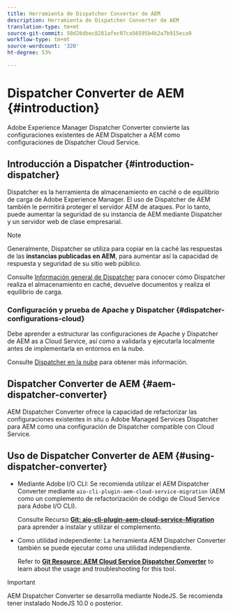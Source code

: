 ```yaml
---
title: Herramienta de Dispatcher Converter de AEM
description: Herramienta de Dispatcher Converter de AEM
translation-type: tm+mt
source-git-commit: 50d26dbec8281afec07ca56595b4b2a7b915eca9
workflow-type: tm+mt
source-wordcount: '320'
ht-degree: 53%

---
```



# Dispatcher Converter de AEM {#introduction}

Adobe Experience Manager Dispatcher Converter convierte las configuraciones existentes de AEM Dispatcher a AEM como configuraciones de Dispatcher Cloud Service.

## Introducción a Dispatcher {#introduction-dispatcher}

Dispatcher es la herramienta de almacenamiento en caché o de equilibrio de carga de Adobe Experience Manager. El uso de Dispatcher de AEM también le permitirá proteger el servidor AEM de ataques. Por lo tanto, puede aumentar la seguridad de su instancia de AEM mediante Dispatcher y un servidor web de clase empresarial.

>[!NOTE]
>Generalmente, Dispatcher se utiliza para copiar en la caché las respuestas de las **instancias publicadas en AEM**, para aumentar así la capacidad de respuesta y seguridad de su sitio web público.

Consulte [Información general de Dispatcher](https://docs.adobe.com/content/help/es-ES/experience-manager-dispatcher/using/dispatcher.html) para conocer cómo Dispatcher realiza el almacenamiento en caché, devuelve documentos y realiza el equilibrio de carga.

### Configuración y prueba de Apache y Dispatcher {#dispatcher-configurations-cloud}

Debe aprender a estructurar las configuraciones de Apache y Dispatcher de AEM as a Cloud Service, así como a validarla y ejecutarla localmente antes de implementarla en entornos en la nube.

Consulte [Dispatcher en la nube](https://docs.adobe.com/content/help/en/experience-manager-cloud-service/implementing/content-delivery/disp-overview.html) para obtener más información.

## Dispatcher Converter de AEM {#aem-dispatcher-converter}

AEM Dispatcher Converter ofrece la capacidad de refactorizar las configuraciones existentes in situ o Adobe Managed Services Dispatcher para AEM como una configuración de Dispatcher compatible con Cloud Service.

## Uso de Dispatcher Converter de AEM {#using-dispatcher-converter}

* Mediante Adobe I/O CLI: Se recomienda utilizar el AEM Dispatcher Converter mediante `aio-cli-plugin-aem-cloud-service-migration` (AEM como un complemento de refactorización de código de Cloud Service para Adobe I/O CLI).

   Consulte Recurso **[Git: aio-cli-plugin-aem-cloud-service-Migration](https://github.com/adobe/aio-cli-plugin-aem-cloud-service-migration#introduction)** para aprender a instalar y utilizar el complemento.

* Como utilidad independiente: La herramienta AEM Dispatcher Converter también se puede ejecutar como una utilidad independiente.

   Refer to **[Git Resource: AEM Cloud Service Dispatcher Converter](https://github.com/adobe/aem-cloud-service-source-migration/tree/master/packages/dispatcher-converter)** to learn about the usage and troubleshooting for this tool.

>[!IMPORTANT]
>AEM Dispatcher Converter se desarrolla mediante NodeJS. Se recomienda tener instalado NodeJS 10.0 o posterior.

